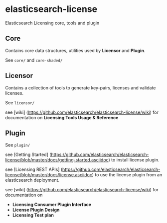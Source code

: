 elasticsearch-license
=====================

Elasticsearch Licensing core, tools and plugin

## Core

Contains core data structures, utilities used by **Licensor** and **Plugin**.

See `core/` and `core-shaded/`

## Licensor

Contains a collection of tools to generate key-pairs, licenses and validate licenses.

See `licensor/`

see [wiki] (https://github.com/elasticsearch/elasticsearch-license/wiki) for documentation on
**Licensing Tools Usage & Reference**

## Plugin

See `plugin/`

see [Getting Started] (https://github.com/elasticsearch/elasticsearch-license/blob/master/docs/getting-started.asciidoc) to install license plugin.

see [Licensing REST APIs] (https://github.com/elasticsearch/elasticsearch-license/blob/master/docs/license.asciidoc)
to use the license plugin from an elasticsearch deployment.

see [wiki] (https://github.com/elasticsearch/elasticsearch-license/wiki) for documentation on
 - **Licensing Consumer Plugin Interface**
 - **License Plugin Design**
 - **Licensing Test plan**

